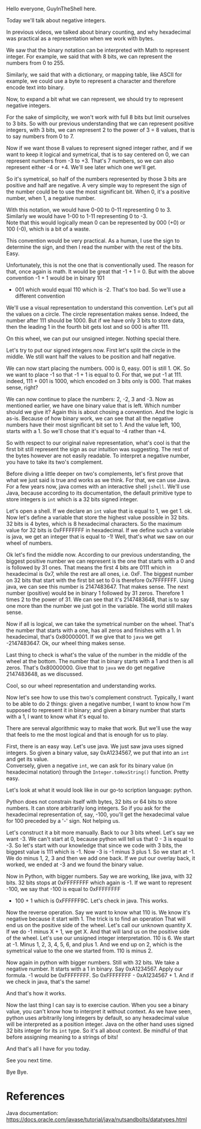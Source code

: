 Hello everyone, GuyInTheShell here.

Today we'll talk about negative integers.

In previous videos, we talked about binary counting, and why hexadecimal was practical as a
representation when we work with bytes.

We saw that the binary notation can be interpreted with Math to represent integer. For example, we
said that with 8 bits, we can represent the numbers from 0 to 255.

Similarly, we said that with a dictionary, or mapping table, like ASCII for example, we could use a
byte to represent a character and therefore encode text into binary.

Now, to expand a bit what we can represent, we should try to represent negative integers.

For the sake of simplicity, we won't work with full 8 bits but limit ourselves to 3 bits. So with
our previous understanding that we can represent positive integers, with 3 bits, we can represent 2
to the power of 3 = 8 values, that is to say numbers from 0 to 7.

Now if we want those 8 values to represent signed integer rather, and if we want to keep it logical
and symetrical, that is to say centered on 0, we can represent numbers from -3 to +3. That's 7
numbers, so we can also represent either -4 or +4. We'll see later which one we'll get.

So it's symetrical, so half of the numbers represented by those 3 bits are positive and half are
negative. A very simple way to represent the sign of the number could be to use the most significant
bit. When 0, it's a positive number, when 1, a negative number.

With this notation, we would have 0-00 to 0-11 representing 0 to 3.  
Similarly we would have 1-00 to 1-11 representing 0 to -3.  
Note that this would logically mean 0 can be represented by 000 (+0) or 100 (-0), which is a bit of
a waste.

This convention would be very practical. As a human, I use the sign to determine the sign, and then
I read the number with the rest of the bits. Easy.

Unfortunately, this is not the one that is conventionally used. The reason for that, once again is
math. It would be great that -1 + 1 = 0. But with the above convention -1 + 1 would be in binary 101
+ 001 which would equal 110 which is -2. That's too bad. So we'll use a different convention

We'll use a visual representation to understand this convention. Let's put all the values on a
circle. The circle representation makes sense. Indeed, the number after 111 should be 1000. But if
we have only 3 bits to store data, then the leading 1 in the fourth bit gets lost and so 000 is
after 111.

On this wheel, we can put our unsigned integer. Nothing special there.

Let's try to put our signed integers now. First let's split the circle in the middle. We still want
half the values to be position and half negative.

We can now start placing the numbers. 000 is 0, easy. 001 is still 1. OK. So we want to place -1
so that -1 + 1 is equal to 0. For that, we put -1 at 111. indeed, 111 + 001 is 1000, which encoded
on 3 bits only is 000. That makes sense, right?

We can now continue to place the numbers: 2, -2, 3 and -3. Now as mentioned earlier, we have one
binary value that is left. Which number should we give it? Again this is about chosing a convention.
And the logic is as-is. Because of how binary work, we can see that all the negative numbers have
their most significant bit set to 1. And the value left, 100, starts with a 1. So we'll chose that
it's equal to -4 rather than +4.

So with respect to our original naive representation, what's cool is that the first bit still
represent the sign as our intuition was suggesting. The rest of the bytes however are not easily
readable. To interpret a negative number, you have to take its two's complement.

Before diving a little deeper on two's complements, let's first prove that what we just said is true
and works as we think. For that, we can use Java. For a few years now, java comes with an
interactive shell `jshell`. We'll use Java, because according to its documentation, the default
primitive type to store integers is `int` which is a 32 bits signed integer.

Let's open a shell. If we declare an `int` value that is equal to 1, we get 1. ok. Now let's define
a variable that store the highest value possible in 32 bits. 32 bits is 4 bytes, which is 8
hexadecimal characters. So the maximum value for 32 bits is 0xFFFFFFFF in hexadecimal. If we define
such a variable is java, we get an integer that is equal to -1! Well, that's what we saw on our
wheel of numbers.

Ok let's find the middle now. According to our previous understanding, the biggest positive number
we can represent is the one that starts with a 0 and is followed by 31 ones. That means the first 4
bits are 0111 which in hexadecimal is 0x7, while the rest are all ones, i.e. 0xF. The biggest number
on 32 bits that start with the first bit set to 0 is therefore 0x7FFFFFFF. Using java, we can see
this number is 2147483647. That makes sense. The next number (positive) would be in binary 1
followed by 31 zeros. Therefore 1 times 2 to the power of 31. We can see that it's 2147483648, that
is to say one more than the number we just got in the variable. The world still makes sense.

Now if all is logical, we can take the symetrical number on the wheel. That's the number that starts
with a one, has all zeros and finishes with a 1. In hexadecimal, that's 0x80000001. If we give that
to `java` we get -2147483647. Ok, our wheel thing makes sense.

Last thing to check is what's the value of the number in the middle of the wheel at the bottom. The
number that in binary starts with a 1 and then is all zeros. That's 0x80000000. Give that to `java`
we do get negative 2147483648, as we discussed.

Cool, so our wheel representation and understanding works.

Now let's see how to use this two's complement construct. Typically, I want to be able to do 2
things: given a negative number, I want to know how I'm supposed to represent it in binary; and
given a binary number that starts with a 1, I want to know what it's equal to.

There are sereval algorithmic way to make that work. But we'll use the way that feels to me the most
logical and that is enough for us to play.

First, there is an easy way. Let's use java. We just saw java uses signed integers. So given a
binary value, say 0xA1234567, we put that into an `int` and get its value.  
Conversely, given a negative `int`, we can ask for its binary value (in hexadecimal notation)
through the `Integer.toHexString()` function. Pretty easy.

Let's look at what it would look like in our go-to scription language: python.

Python does not constrain itself with bytes, 32 bits or 64 bits to store numbers. It can store
arbitrarily long integers. So if you ask for the hexadecimal representation of, say, -100, you'll
get the hexadecimal value for 100 preceded by a '-' sign. Not helping us.

Let's construct it a bit more manually. Back to our 3 bits wheel. Let's say we want -3. We can't
start at 0, because python will tell us that 0 - 3 is equal to -3. So let's start with our knowledge
that since we code with 3 bits, the biggest value is 111 which is -1. Now -3 is -1 minus 3 plus 1.
So we start at -1. We do minus 1, 2, 3 and then we add one back. If we put our overlay back, it
worked, we ended at -3 and we found the binary value.

Now in Python, with bigger numbers. Say we are working, like java, with 32 bits. 32 bits stops at
0xFFFFFFFF which again is -1. If we want to represent -100, we say that -100 is equal to 0xFFFFFFFF
- 100 + 1 which is 0xFFFFFF9C. Let's check in java. This works.

Now the reverse operation. Say we want to know what 110 is. We know it's negative because it start
with 1. The trick is to find an operation That will end us on the positive side of the wheel. Let's
call our unknown quantity X. If we do -1 minus X + 1, we get X. And that will land us on the
positive side of the wheel. Let's use our unsigned integer interpretation. 110 is 6. We start at -1.
Minus 1, 2, 3, 4, 5, 6, and plus 1. And we end up on 2, which is the symetrical value to the one we
started from. 110 is minus 2.

Now again in python with bigger numbers. Still with 32 bits. We take a negative number. It starts
with a 1 in binary. Say 0xA1234567. Apply our formula. -1 would be 0xFFFFFFFF. So 0xFFFFFFFF -
0xA1234567 + 1. And if we check in java, that's the same!

And that's how it works.

Now the last thing I can say is to exercise caution. When you see a binary value, you can't know how
to interpret it without context. As we have seen, python uses arbitrarily long integers by default,
so any hexadecimal value will be interpreted as a position integer. Java on the other hand uses
signed 32 bits integer for its `int` type. So it's all about context. Be mindful of that before
assigning meaning to a strings of bits!

And that's all I have for you today.

See you next time.

Bye Bye.


# References

Java documentation:
  https://docs.oracle.com/javase/tutorial/java/nutsandbolts/datatypes.html
